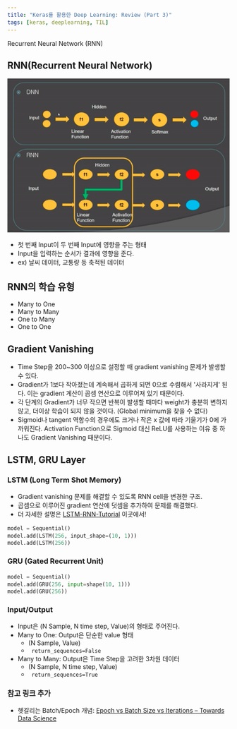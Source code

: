 ```yaml
---
title: "Keras를 활용한 Deep Learning: Review (Part 3)"
tags: [keras, deeplearning, TIL]
---
```


Recurrent Neural Network (RNN)

<!--more-->

## RNN(Recurrent Neural Network)
![](/assets/images/keras-deep-learning-3/screenshot%202019-01-10%20PM%2011.43.53.png)

- 첫 번째 Input이 두 번째 Input에 영향을 주는 형태
- Input을 입력하는 순서가 결과에 영향을 준다.
- ex) 날씨 데이터, 교통량 등 축적된 데이터


## RNN의 학습 유형
 - Many to One
 - Many to Many
 - One to Many
 - One to One

## Gradient Vanishing
 - Time Step을 200~300 이상으로 설정할 때 gradient vanishing 문제가 발생할 수 있다.
 - Gradient가 1보다 작아졌는데 계속해서 곱하게 되면 0으로 수렴해서 '사라지게' 된다. 이는 gradient 계산이 곱셈 연산으로 이루어져 있기 때문이다. 
- 각 단계의 Gradient가 너무 작으면 반복이 발생할 때마다 weight가 충분히 변하지 않고, 더이상 학습이 되지 않을 것이다. (Global minimum을 찾을 수 없다)
 - Sigmoid나 tangent 역함수의 경우에도 크거나 작은 x 값에 따라 기울기가 0에 가까워진다. Activation Function으로 Sigmoid 대신 ReLU를 사용하는 이유 중 하나도 Gradient Vanishing 때문이다.

## LSTM, GRU Layer
### LSTM (Long Term Shot Memory)

- Gradient vanishing 문제를 해결할 수 있도록 RNN cell을 변경한 구조.
- 곱셈으로 이루어진 gradient 연산에 덧셈을 추가하여 문제를 해결했다.
- 더 자세한 설명은 [LSTM-RNN-Tutorial](http://aikorea.org/blog/rnn-tutorial-4/) 이곳에서!

```python
model = Sequential()
model.add(LSTM(256, input_shape=(10, 1)))
model.add(LSTM(256))
```

###  GRU (Gated Recurrent Unit)
```python
model = Sequential()
model.add(GRU(256, input=shape(10, 1)))
model.add(GRU(256))
```

### Input/Output
- Input은 (N Sample, N time step, Value)의 형태로 주어진다.
- Many to One: Output은 단순한 value 형태
	- (N Sample, Value)
	- ` return_sequences=False`
- Many to Many: Output은 Time Step을 고려한 3차원 데이터
	- (N Sample, N time step, Value)
	-  ` return_sequences=True`


### 참고 링크 추가
- 헷갈리는 Batch/Epoch 개념: [Epoch vs Batch Size vs Iterations – Towards Data Science](https://towardsdatascience.com/epoch-vs-iterations-vs-batch-size-4dfb9c7ce9c9)










